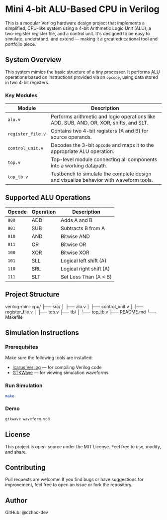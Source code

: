 # Mini 4-bit ALU-Based CPU in Verilog

This is a modular Verilog hardware design project that implements a simplified, CPU-like system using a 4-bit Arithmetic Logic Unit (ALU), a two-register register file, and a control unit. It's designed to be easy to simulate, understand, and extend — making it a great educational tool and portfolio piece.


## System Overview

This system mimics the basic structure of a tiny processor. It performs ALU operations based on instructions provided via an `opcode`, using data stored in two 4-bit registers.

### Key Modules

| Module          | Description |
|-----------------|-------------|
| `alu.v`         | Performs arithmetic and logic operations like ADD, SUB, AND, OR, XOR, shifts, and SLT. |
| `register_file.v` | Contains two 4-bit registers (A and B) for source operands. |
| `control_unit.v` | Decodes the 3-bit `opcode` and maps it to the appropriate ALU operation. |
| `top.v`         | Top-level module connecting all components into a working datapath. |
| `top_tb.v`      | Testbench to simulate the complete design and visualize behavior with waveform tools. |


## Supported ALU Operations

| Opcode | Operation     | Description              |
|--------|---------------|--------------------------|
| `000`  | ADD           | Adds A and B             |
| `001`  | SUB           | Subtracts B from A       |
| `010`  | AND           | Bitwise AND              |
| `011`  | OR            | Bitwise OR               |
| `100`  | XOR           | Bitwise XOR              |
| `101`  | SLL           | Logical left shift (A)   |
| `110`  | SRL           | Logical right shift (A)  |
| `111`  | SLT           | Set Less Than (A < B)    |


## Project Structure
verilog-mini-cpu/
├── src/
│   ├── alu.v
│   ├── control_unit.v
│   ├── register_file.v
│   ├── top.v
├── tb/
│   └── top_tb.v
├── README.md
└── Makefile


## Simulation Instructions

### Prerequisites

Make sure the following tools are installed:

- [Icarus Verilog](http://iverilog.icarus.com/) — for compiling Verilog code
- [GTKWave](http://gtkwave.sourceforge.net/) — for viewing simulation waveforms

### Run Simulation

```bash
make
```
### Demo

```bash
gtkwave waveform.vcd
```

## License

This project is open-source under the MIT License. Feel free to use, modify, and share.

## Contributing

Pull requests are welcome! If you find bugs or have suggestions for improvement, feel free to open an issue or fork the repository.

## Author

GitHub: @czhao-dev
